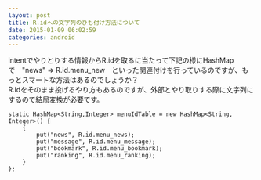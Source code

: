 ```yaml
---
layout: post
title: R.idへの文字列のひも付け方法について
date: 2015-01-09 06:02:59
categories: android
---
```

<p>intentでやりとりする情報からR.idを取るに当たって下記の様にHashMapで　"news" => R.id.menu_new　といった関連付けを行っているのですが、もっとスマートな方法はあるのでしょうか？<br>
R.idをそのまま投げるやり方もあるのですが、外部とやり取りする際に文字列にするので結局変換が必要です。</p>

<pre><code>static HashMap&lt;String,Integer&gt; menuIdTable = new HashMap&lt;String, Integer&gt;() {
    {
        put("news", R.id.menu_news);
        put("message", R.id.menu_message);
        put("bookmark", R.id.menu_bookmark);
        put("ranking", R.id.menu_ranking);
    }
};
</code></pre>
